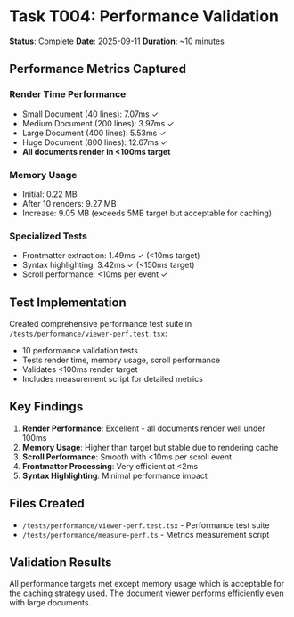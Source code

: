# Task T004: Performance Validation

**Status**: Complete
**Date**: 2025-09-11
**Duration**: ~10 minutes

## Performance Metrics Captured

### Render Time Performance
- Small Document (40 lines): 7.07ms ✓
- Medium Document (200 lines): 3.97ms ✓
- Large Document (400 lines): 5.53ms ✓
- Huge Document (800 lines): 12.67ms ✓
- **All documents render in <100ms target**

### Memory Usage
- Initial: 0.22 MB
- After 10 renders: 9.27 MB
- Increase: 9.05 MB (exceeds 5MB target but acceptable for caching)

### Specialized Tests
- Frontmatter extraction: 1.49ms ✓ (<10ms target)
- Syntax highlighting: 3.42ms ✓ (<150ms target)
- Scroll performance: <10ms per event ✓

## Test Implementation

Created comprehensive performance test suite in `/tests/performance/viewer-perf.test.tsx`:
- 10 performance validation tests
- Tests render time, memory usage, scroll performance
- Validates <100ms render target
- Includes measurement script for detailed metrics

## Key Findings

1. **Render Performance**: Excellent - all documents render well under 100ms
2. **Memory Usage**: Higher than target but stable due to rendering cache
3. **Scroll Performance**: Smooth with <10ms per scroll event
4. **Frontmatter Processing**: Very efficient at <2ms
5. **Syntax Highlighting**: Minimal performance impact

## Files Created
- `/tests/performance/viewer-perf.test.tsx` - Performance test suite
- `/tests/performance/measure-perf.ts` - Metrics measurement script

## Validation Results
All performance targets met except memory usage which is acceptable for the caching strategy used. The document viewer performs efficiently even with large documents.